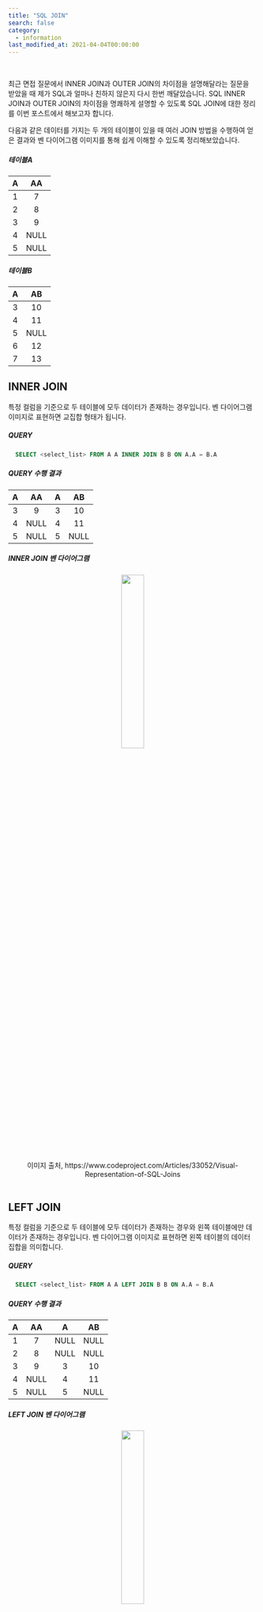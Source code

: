 ```yaml
---
title: "SQL JOIN"
search: false
category:
  - information
last_modified_at: 2021-04-04T00:00:00
---
```


<br>

최근 면접 질문에서 INNER JOIN과 OUTER JOIN의 차이점을 설명해달라는 질문을 받았을 때 제가 SQL과 얼마나 친하지 않은지 다시 한번 깨달았습니다. 
SQL INNER JOIN과 OUTER JOIN의 차이점을 명쾌하게 설명할 수 있도록 SQL JOIN에 대한 정리를 이번 포스트에서 해보고자 합니다. 

다음과 같은 데이터를 가지는 두 개의 테이블이 있을 때 여러 JOIN 방법을 수행하여 얻은 결과와 벤 다이어그램 이미지를 통해 쉽게 이해할 수 있도록 정리해보았습니다. 

##### 테이블A

| A | AA |
|:---:|:---:|
| 1 | 7 |
| 2 | 8 |
| 3 | 9 |
| 4 | NULL |
| 5 | NULL |

##### 테이블B

| A | AB |
|:---:|:---:|
| 3 | 10 |
| 4 | 11 |
| 5 | NULL |
| 6 | 12 |
| 7 | 13 |

## INNER JOIN

특정 컬럼을 기준으로 두 테이블에 모두 데이터가 존재하는 경우입니다. 
벤 다이어그램 이미지로 표현하면 교집합 형태가 됩니다.

##### QUERY
```SQL
  SELECT <select_list> FROM A A INNER JOIN B B ON A.A = B.A
```

##### QUERY 수행 결과

| A | AA | A | AB |
|:---:|:---:|:---:|:---:|
| 3 | 9 | 3 | 10 |
| 4 | NULL | 4 | 11 |
| 5 | NULL | 5 | NULL |

##### INNER JOIN 벤 다이어그램
<p align="center"><img src="/images/sql-join-1.JPG" width="30%"></p>
<center>이미지 출처, https://www.codeproject.com/Articles/33052/Visual-Representation-of-SQL-Joins</center><br>

## LEFT JOIN

특정 컬럼을 기준으로 두 테이블에 모두 데이터가 존재하는 경우와 왼쪽 테이블에만 데이터가 존재하는 경우입니다. 
벤 다이어그램 이미지로 표현하면 왼쪽 테이블의 데이터 집합을 의미합니다.

##### QUERY
```SQL
  SELECT <select_list> FROM A A LEFT JOIN B B ON A.A = B.A
```

##### QUERY 수행 결과

| A | AA | A | AB |
|:---:|:---:|:---:|:---:|
| 1 | 7 | NULL | NULL |
| 2 | 8 | NULL | NULL |
| 3 | 9 | 3 | 10 |
| 4 | NULL | 4 | 11 |
| 5 | NULL | 5 | NULL |

##### LEFT JOIN 벤 다이어그램
<p align="center"><img src="/images/sql-join-2.JPG" width="30%"></p>
<center>이미지 출처, https://www.codeproject.com/Articles/33052/Visual-Representation-of-SQL-Joins</center><br>

## RIGHT JOIN

특정 컬럼을 기준으로 두 테이블에 모두 데이터가 존재하는 경우와 오른쪽 테이블에만 데이터가 존재하는 경우입니다. 
벤 다이어그램 이미지로 표현하면 오른쪽 테이블의 데이터 집합을 의미합니다.

##### QUERY
```SQL
  SELECT <select_list> FROM A A RIGHT JOIN B B ON A.A = B.A
```

##### QUERY 수행 결과

| A | AA | A | AB |
|:---:|:---:|:---:|:---:|
| 3 | 9 | 3 | 10 |
| 4 | NULL | 4 | 11 |
| 5 | NULL | 5 | NULL |
| NULL | NULL | 6 | 12 |
| NULL | NULL | 7 | 13 |

##### RIGHT JOIN 벤 다이어그램
<p align="center"><img src="/images/sql-join-3.JPG" width="30%"></p>
<center>이미지 출처, https://www.codeproject.com/Articles/33052/Visual-Representation-of-SQL-Joins</center><br>

## OUTER JOIN

**'FULL OUTER JOIN', 'FULL JOIN'** 이라고도 합니다. 
테이블의 모든 ROW들을 가져온 후 특정 컬럼을 기준올 통일 데이터를 가지는 경우에만 연결해주고 나머지는 NULL을 SETTING 합니다. 
벤 다이어그램 이미지로 표현하면 두 테이블의 전체 데이터 집합을 의미합니다.

##### QUERY
```SQL
  SELECT <select_list> FROM A A FULL OUTER JOIN B B ON A.A = B.A
```

##### QUERY 수행 결과

| A | AA | A | AB |
|:---:|:---:|:---:|:---:|
| 1 | 7 | NULL | NULL |
| 2 | 8 | NULL | NULL |
| 3 | 9 | 3 | 10 |
| 4 | NULL | 4 | 11 |
| 5 | NULL | 5 | NULL |
| NULL | NULL | 6 | 12 |
| NULL | NULL | 7 | 13 |

##### OUTER JOIN 벤 다이어그램
<p align="center"><img src="/images/sql-join-4.JPG" width="30%"></p>
<center>이미지 출처, https://www.codeproject.com/Articles/33052/Visual-Representation-of-SQL-Joins</center><br>

## LEFT EXCLUDING JOIN

LEFT JOIN 방식에서 교집합 영역을 제거한 데이터 영역입니다.
LEFT JOIN 방식에서 JOIN 시 기준으로 사용한 컬럼 값이 오른쪽 테이블에서 NULL인 경우를 찾아냅니다. 
벤 다이어그램 이미지로 표현하면 왼쪽 테이블에만 존재하는 데이터 집합을 의미합니다.

##### QUERY
```SQL
  SELECT <select_list> FROM A A LEFT JOIN B B ON A.A = B.A WHERE B.A IS NULL
```

##### QUERY 수행 결과

| A | AA | A | AB |
|:---:|:---:|:---:|:---:|
| 1 | 7 | NULL | NULL |
| 2 | 8 | NULL | NULL |

##### LEFT EXCLUDING JOIN 벤 다이어그램
<p align="center"><img src="/images/sql-join-5.JPG" width="30%"></p>
<center>이미지 출처, https://www.codeproject.com/Articles/33052/Visual-Representation-of-SQL-Joins</center><br>

## RIGHT EXCLUDING JOIN

RIGHT JOIN 방식에서 교집합 영역을 제거한 데이터 영역입니다.
RIGHT JOIN 방식에서 JOIN 시 기준으로 사용한 컬럼 값이 왼쪽 테이블에서 NULL인 경우를 찾아냅니다. 
벤 다이어그램 이미지로 표현하면 오른쪽 테이블에만 존재하는 데이터 집합을 의미합니다.

##### QUERY
```SQL
  SELECT <select_list> FROM A A RIGHT JOIN B B ON A.A = B.A WHERE A.A IS NULL
```

##### QUERY 수행 결과

| A | AA | A | AB |
|:---:|:---:|:---:|:---:|
| NULL | NULL | 6 | 12 |
| NULL | NULL | 7 | 13 |

##### RIGHT EXCLUDING JOIN 벤 다이어그램
<p align="center"><img src="/images/sql-join-6.JPG" width="30%"></p>
<center>이미지 출처, https://www.codeproject.com/Articles/33052/Visual-Representation-of-SQL-Joins</center><br>

## OUTER EXCLUDING JOIN

OUTER JOIN 방식에서 교집합 영역을 제거한 데이터 영역입니다.
OUTER JOIN 방식에서 JOIN 시 기준으로 사용한 컬럼 값이 왼쪽 테이블에서 NULL인 경우 혹은 오른쪽 테이블에서 NNULL인 경우를 찾아냅니다. 
벤 다이어그램 이미지로 표현하면 두 테이블의 데이터에서 교집합 영역을 제거한 데이터 집합을 의미합니다.

##### QUERY
```SQL
  SELECT <select_list> FROM A A FULL OUTER JOIN B B ON A.A = B.A WHERE A.A IS NULL OR B.A IS NULL
```

##### QUERY 수행 결과

| A | AA | A | AB |
|:---:|:---:|:---:|:---:|
| 1 | 7 | NULL | NULL |
| 2 | 8 | NULL | NULL |
| NULL | NULL | 6 | 12 |
| NULL | NULL | 7 | 13 |

##### OUTER EXCLUDING JOIN 벤 다이어그램
<p align="center"><img src="/images/sql-join-7.JPG" width="30%"></p>
<center>이미지 출처, https://www.codeproject.com/Articles/33052/Visual-Representation-of-SQL-Joins</center><br>

## OPINION
포스트를 작성하면서 MySQL의 경우 OUTER JOIN(FULL OUTER JOIN) 키워드를 처리하지 못한다는 사실을 알았습니다. 
UNION 키워드를 사용하여 동일한 결과를 얻을 수 있으며 잊어 버리지 않기 위해 기록해두도록 하겠습니다.

##### OUTER JOIN QUERY(MySQL)
```SQL
  SELECT * FROM mysqldb.A A LEFT JOIN mysqldb.B B ON A.A = B.A
  UNION
  SELECT * FROM mysqldb.A A RIGHT JOIN mysqldb.B B ON A.A = B.A;
```

##### OUTER EXCLUDING JOIN QUERY(MySQL)
```SQL
  SELECT * FROM mysqldb.A A LEFT JOIN mysqldb.B B ON A.A = B.A WHERE B.A IS NULL
  UNION
  SELECT * FROM mysqldb.A A RIGHT JOIN mysqldb.B B ON A.A = B.A WHERE A.A IS NULL;
```

#### REFERENCE
- <https://www.codeproject.com/Articles/33052/Visual-Representation-of-SQL-Joins>
- <https://yoo-hyeok.tistory.com/98>